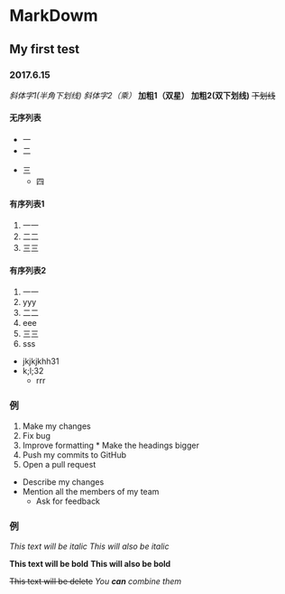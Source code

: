 # MarkDowm 
## My first test
### 2017.6.15 
_斜体字1(半角下划线)_
*斜体字2（乘）*
**加粗1（双星）**
__加粗2(双下划线)__
~~下划线~~
#### 无序列表
+ 一
+ 二
* 三
  * 四
#### 有序列表1
1. 一一
2. 二二
3. 三三
#### 有序列表2
1. 一一
  1. yyy
2. 二二
  2. eee
3. 三三
3. sss
  * jkjkjkhh31
  * k;l;32
    * rrr
 ### 例
1. Make my changes
  1. Fix bug
  2. Improve formatting
    * Make the headings bigger
2. Push my commits to GitHub
3. Open a pull request
  * Describe my changes
  * Mention all the members of my team
    * Ask for feedback
 ### 例
*This text will be italic*
_This will also be italic_

**This text will be bold**
__This will also be bold__

~~This text will be delete~~
_You **can** combine them_
